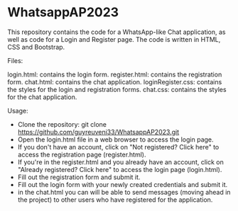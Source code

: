 # WhatsappAP2023

This repository contains the code for a WhatsApp-like Chat application, as well as code for a Login and Register page. The code is written in HTML, CSS and Bootstrap.

Files:

login.html: contains the login form.
register.html: contains the registration form.
chat.html: contains the chat application.
loginRegister.css: contains the styles for the login and registration forms.
chat.css: contains the styles for the chat application.

Usage:

- Clone the repository: git clone https://github.com/guyreuveni33/WhatsappAP2023.git
- Open the login.html file in a web browser to access the login page.
- If you don't have an account, click on "Not registered? Click here" to access the registration page (register.html).
- If you're in the register.html and you already have an account, click on "Already registered? Click here" to access the login page (login.html).
- Fill out the registration form and submit it.
- Fill out the login form with your newly created credentials and submit it.
- in the chat.html you can will be able to send messages (moving ahead in the project) to other users who have registered for the application.
